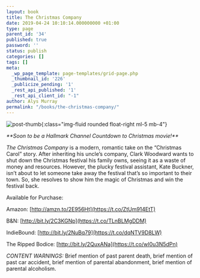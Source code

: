 ```yaml
---
layout: book
title: The Christmas Company
date: 2019-04-24 10:10:14.000000000 +01:00
type: page
parent_id: '34'
published: true
password: ''
status: publish
categories: []
tags: []
meta:
  _wp_page_template: page-templates/grid-page.php
  _thumbnail_id: '226'
  _publicize_pending: '1'
  _rest_api_published: '1'
  _rest_api_client_id: "-1"
author: Alys Murray
permalink: "/books/the-christmas-company/"
---
```

![post-thumb]({{site.baseurl}}/assets/images/portfolio/christmas_company.jpg){:class="img-fluid rounded float-right ml-5 mb-4"}


_\*\*Soon to be a Hallmark Channel Countdown to Christmas movie!\*\*_

_The Christmas Company_ is a modern, romantic take on the “Christmas Carol” story. After inheriting his uncle’s company, Clark Woodward wants to shut down the Christmas festival his family owns, seeing it as a waste of money and resources. However, the plucky festival assistant, Kate Buckner, isn’t about to let someone take away the festival that’s so important to their town. So, she resolves to show him the magic of Christmas and win the festival back.

Available for Purchase:

Amazon: [http://amzn.to/2E956Ht](https://t.co/ZtUm914EtT) 

B&N: [http://bit.ly/2C3KGNp](https://t.co/TLnBLMgDDM) 

IndieBound: [http://bit.ly/2NuBq79](https://t.co/dqNTV9D8LW) 

The Ripped Bodice: [http://bit.ly/2QuxANa](https://t.co/wI0u3N5dPn) 

_CONTENT WARNINGS:_ Brief mention of past parent death, brief mention of past car accident, brief mention of parental abandonment, brief mention of parental alcoholism.
